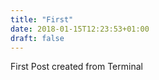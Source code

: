 ```yaml
---
title: "First"
date: 2018-01-15T12:23:53+01:00
draft: false
---
```


First Post created from Terminal